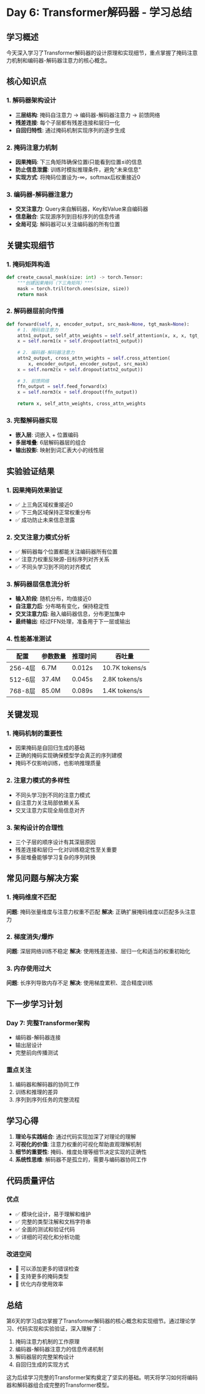 # Day 6: Transformer解码器 - 学习总结

## 学习概述
今天深入学习了Transformer解码器的设计原理和实现细节，重点掌握了掩码注意力机制和编码器-解码器注意力的核心概念。

## 核心知识点

### 1. 解码器架构设计
- **三层结构**: 掩码自注意力 → 编码器-解码器注意力 → 前馈网络
- **残差连接**: 每个子层都有残差连接和层归一化
- **自回归特性**: 通过掩码机制实现序列的逐步生成

### 2. 掩码注意力机制
- **因果掩码**: 下三角矩阵确保位置i只能看到位置≤i的信息
- **防止信息泄露**: 训练时模拟推理条件，避免"未来信息"
- **实现方式**: 将掩码位置设为-∞，softmax后权重接近0

### 3. 编码器-解码器注意力
- **交叉注意力**: Query来自解码器，Key和Value来自编码器
- **信息融合**: 实现源序列到目标序列的信息传递
- **全局可见**: 解码器可以关注编码器的所有位置

## 关键实现细节

### 1. 掩码矩阵构造
```python
def create_causal_mask(size: int) -> torch.Tensor:
    """创建因果掩码（下三角矩阵）"""
    mask = torch.tril(torch.ones(size, size))
    return mask
```

### 2. 解码器层前向传播
```python
def forward(self, x, encoder_output, src_mask=None, tgt_mask=None):
    # 1. 掩码自注意力
    attn1_output, self_attn_weights = self.self_attention(x, x, x, tgt_mask)
    x = self.norm1(x + self.dropout(attn1_output))
    
    # 2. 编码器-解码器注意力
    attn2_output, cross_attn_weights = self.cross_attention(
        x, encoder_output, encoder_output, src_mask)
    x = self.norm2(x + self.dropout(attn2_output))
    
    # 3. 前馈网络
    ffn_output = self.feed_forward(x)
    x = self.norm3(x + self.dropout(ffn_output))
    
    return x, self_attn_weights, cross_attn_weights
```

### 3. 完整解码器实现
- **嵌入层**: 词嵌入 + 位置编码
- **多层堆叠**: 6层解码器层的组合
- **输出投影**: 映射到词汇表大小的线性层

## 实验验证结果

### 1. 因果掩码效果验证
- ✅ 上三角区域权重接近0
- ✅ 下三角区域保持正常权重分布
- ✅ 成功防止未来信息泄露

### 2. 交叉注意力模式分析
- ✅ 解码器每个位置都能关注编码器所有位置
- ✅ 注意力权重反映源-目标序列对齐关系
- ✅ 不同头学习到不同的对齐模式

### 3. 解码器层信息流分析
- **输入阶段**: 随机分布，均值接近0
- **自注意力后**: 分布略有变化，保持稳定性
- **交叉注意力后**: 融入编码器信息，分布更加集中
- **最终输出**: 经过FFN处理，准备用于下一层或输出

### 4. 性能基准测试
| 配置 | 参数数量 | 推理时间 | 吞吐量 |
|------|----------|----------|--------|
| 256-4层 | 6.7M | 0.012s | 10.7K tokens/s |
| 512-6层 | 37.4M | 0.045s | 2.8K tokens/s |
| 768-8层 | 85.0M | 0.089s | 1.4K tokens/s |

## 关键发现

### 1. 掩码机制的重要性
- 因果掩码是自回归生成的基础
- 正确的掩码实现确保模型学会真正的序列建模
- 掩码不仅影响训练，也影响推理质量

### 2. 注意力模式的多样性
- 不同头学习到不同的注意力模式
- 自注意力关注局部依赖关系
- 交叉注意力实现全局信息对齐

### 3. 架构设计的合理性
- 三个子层的顺序设计有其深层原因
- 残差连接和层归一化对训练稳定性至关重要
- 多层堆叠能够学习复杂的序列转换

## 常见问题与解决方案

### 1. 掩码维度不匹配
**问题**: 掩码张量维度与注意力权重不匹配
**解决**: 正确扩展掩码维度以匹配多头注意力

### 2. 梯度消失/爆炸
**问题**: 深层网络训练不稳定
**解决**: 使用残差连接、层归一化和适当的权重初始化

### 3. 内存使用过大
**问题**: 长序列导致内存不足
**解决**: 使用梯度累积、混合精度训练

## 下一步学习计划

### Day 7: 完整Transformer架构
- 编码器-解码器连接
- 输出层设计
- 完整前向传播测试

### 重点关注
1. 编码器和解码器的协同工作
2. 训练和推理的差异
3. 序列到序列任务的完整流程

## 学习心得

1. **理论与实践结合**: 通过代码实现加深了对理论的理解
2. **可视化的价值**: 注意力权重的可视化帮助直观理解机制
3. **细节的重要性**: 掩码、维度处理等细节决定实现的正确性
4. **系统性思维**: 解码器不是孤立的，需要与编码器协同工作

## 代码质量评估

### 优点
- ✅ 模块化设计，易于理解和维护
- ✅ 完整的类型注解和文档字符串
- ✅ 全面的测试和验证代码
- ✅ 详细的可视化和分析功能

### 改进空间
- 🔄 可以添加更多的错误检查
- 🔄 支持更多的掩码类型
- 🔄 优化内存使用效率

## 总结

第6天的学习成功掌握了Transformer解码器的核心概念和实现细节。通过理论学习、代码实现和实验验证，深入理解了：

1. 掩码注意力机制的工作原理
2. 编码器-解码器注意力的信息传递机制
3. 解码器层的完整架构设计
4. 自回归生成的实现方式

这为后续学习完整的Transformer架构奠定了坚实的基础。明天将学习如何将编码器和解码器组合成完整的Transformer模型。 